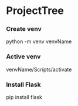 # ProjectTree

### Create venv  
python -m venv venvName

### Active venv
venvName/Scripts/activate

### Install Flask
pip install flask
